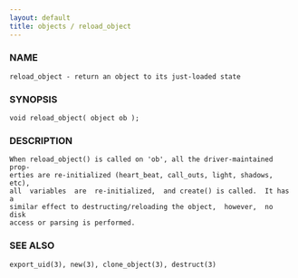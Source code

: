 ```yaml
---
layout: default
title: objects / reload_object
---
```


### NAME

    reload_object - return an object to its just-loaded state


### SYNOPSIS

    void reload_object( object ob );


### DESCRIPTION

    When reload_object() is called on 'ob', all the driver-maintained prop‐
    erties are re-initialized (heart_beat, call_outs, light, shadows, etc),
    all  variables  are  re-initialized,  and create() is called.  It has a
    similar effect to destructing/reloading the object,  however,  no  disk
    access or parsing is performed.


### SEE ALSO

    export_uid(3), new(3), clone_object(3), destruct(3)
